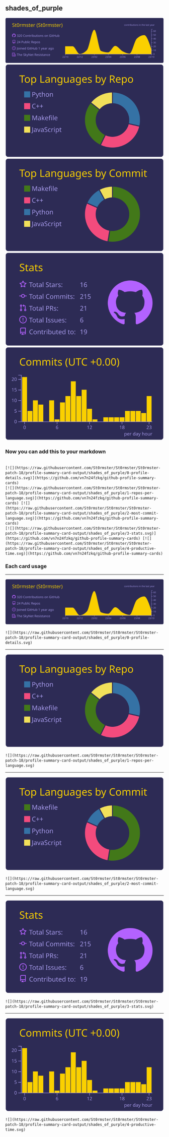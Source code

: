 ## shades_of_purple

[![](./0-profile-details.svg)](https://github.com/vn7n24fzkq/github-profile-summary-cards)
[![](./1-repos-per-language.svg)](https://github.com/vn7n24fzkq/github-profile-summary-cards) [![](./2-most-commit-language.svg)](https://github.com/vn7n24fzkq/github-profile-summary-cards)
[![](./3-stats.svg)](https://github.com/vn7n24fzkq/github-profile-summary-cards) [![](./4-productive-time.svg)](https://github.com/vn7n24fzkq/github-profile-summary-cards)
### Now you can add this to your markdown
```

[![](https://raw.githubusercontent.com/St0rmster/St0rmster/St0rmster-patch-18/profile-summary-card-output/shades_of_purple/0-profile-details.svg)](https://github.com/vn7n24fzkq/github-profile-summary-cards)
[![](https://raw.githubusercontent.com/St0rmster/St0rmster/St0rmster-patch-18/profile-summary-card-output/shades_of_purple/1-repos-per-language.svg)](https://github.com/vn7n24fzkq/github-profile-summary-cards) [![](https://raw.githubusercontent.com/St0rmster/St0rmster/St0rmster-patch-18/profile-summary-card-output/shades_of_purple/2-most-commit-language.svg)](https://github.com/vn7n24fzkq/github-profile-summary-cards)
[![](https://raw.githubusercontent.com/St0rmster/St0rmster/St0rmster-patch-18/profile-summary-card-output/shades_of_purple/3-stats.svg)](https://github.com/vn7n24fzkq/github-profile-summary-cards) [![](https://raw.githubusercontent.com/St0rmster/St0rmster/St0rmster-patch-18/profile-summary-card-output/shades_of_purple/4-productive-time.svg)](https://github.com/vn7n24fzkq/github-profile-summary-cards)

```

### Each card usage
---

![](./0-profile-details.svg)

```
![](https://raw.githubusercontent.com/St0rmster/St0rmster/St0rmster-patch-18/profile-summary-card-output/shades_of_purple/0-profile-details.svg)
```

    

---

![](./1-repos-per-language.svg)

```
![](https://raw.githubusercontent.com/St0rmster/St0rmster/St0rmster-patch-18/profile-summary-card-output/shades_of_purple/1-repos-per-language.svg)
```

    

---

![](./2-most-commit-language.svg)

```
![](https://raw.githubusercontent.com/St0rmster/St0rmster/St0rmster-patch-18/profile-summary-card-output/shades_of_purple/2-most-commit-language.svg)
```

    

---

![](./3-stats.svg)

```
![](https://raw.githubusercontent.com/St0rmster/St0rmster/St0rmster-patch-18/profile-summary-card-output/shades_of_purple/3-stats.svg)
```

    

---

![](./4-productive-time.svg)

```
![](https://raw.githubusercontent.com/St0rmster/St0rmster/St0rmster-patch-18/profile-summary-card-output/shades_of_purple/4-productive-time.svg)
```

    
